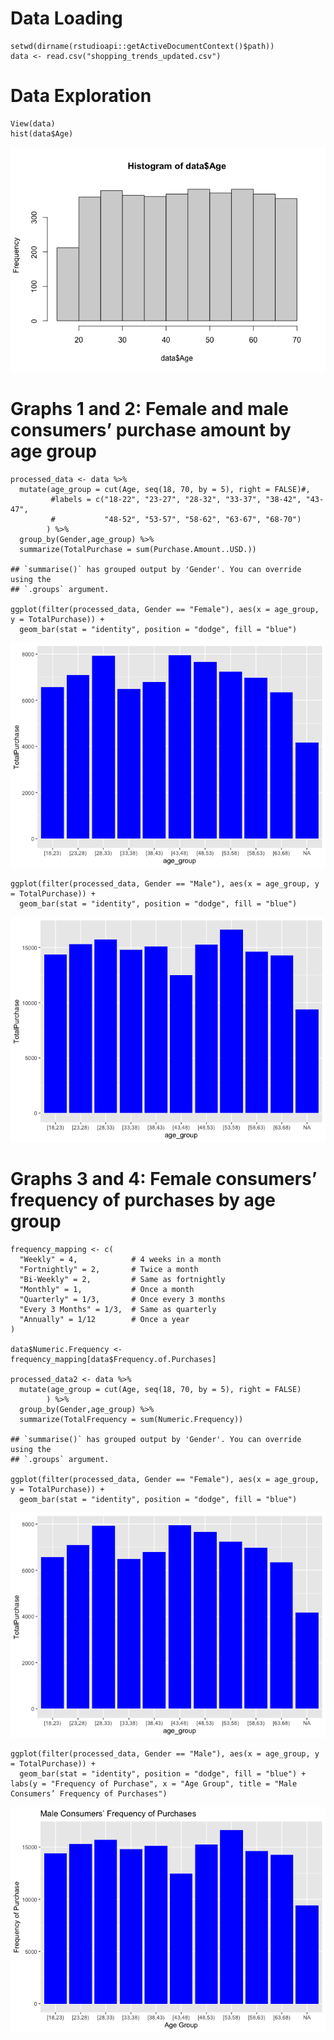 # Data Loading

    setwd(dirname(rstudioapi::getActiveDocumentContext()$path))
    data <- read.csv("shopping_trends_updated.csv")

# Data Exploration

    View(data)
    hist(data$Age)

![](NicolasDelgadoL_files/figure-markdown_strict/data-1.png)

# Graphs 1 and 2: Female and male consumers’ purchase amount by age group

    processed_data <- data %>% 
      mutate(age_group = cut(Age, seq(18, 70, by = 5), right = FALSE)#,
             #labels = c("18-22", "23-27", "28-32", "33-37", "38-42", "43-47", 
             #           "48-52", "53-57", "58-62", "63-67", "68-70")
            ) %>%
      group_by(Gender,age_group) %>%
      summarize(TotalPurchase = sum(Purchase.Amount..USD.))

    ## `summarise()` has grouped output by 'Gender'. You can override using the
    ## `.groups` argument.

    ggplot(filter(processed_data, Gender == "Female"), aes(x = age_group, y = TotalPurchase)) +
      geom_bar(stat = "identity", position = "dodge", fill = "blue")

![](NicolasDelgadoL_files/figure-markdown_strict/graphs-1.png)

    ggplot(filter(processed_data, Gender == "Male"), aes(x = age_group, y = TotalPurchase)) +
      geom_bar(stat = "identity", position = "dodge", fill = "blue")

![](NicolasDelgadoL_files/figure-markdown_strict/graphs-2.png)

# Graphs 3 and 4: Female consumers’ frequency of purchases by age group

    frequency_mapping <- c(
      "Weekly" = 4,            # 4 weeks in a month
      "Fortnightly" = 2,       # Twice a month
      "Bi-Weekly" = 2,         # Same as fortnightly
      "Monthly" = 1,           # Once a month
      "Quarterly" = 1/3,       # Once every 3 months
      "Every 3 Months" = 1/3,  # Same as quarterly
      "Annually" = 1/12        # Once a year
    )

    data$Numeric.Frequency <- frequency_mapping[data$Frequency.of.Purchases]

    processed_data2 <- data %>% 
      mutate(age_group = cut(Age, seq(18, 70, by = 5), right = FALSE)
            ) %>%
      group_by(Gender,age_group) %>%
      summarize(TotalFrequency = sum(Numeric.Frequency))

    ## `summarise()` has grouped output by 'Gender'. You can override using the
    ## `.groups` argument.

    ggplot(filter(processed_data, Gender == "Female"), aes(x = age_group, y = TotalPurchase)) +
      geom_bar(stat = "identity", position = "dodge", fill = "blue")

![](NicolasDelgadoL_files/figure-markdown_strict/graphs2-1.png)

    ggplot(filter(processed_data, Gender == "Male"), aes(x = age_group, y = TotalPurchase)) +
      geom_bar(stat = "identity", position = "dodge", fill = "blue") +
    labs(y = "Frequency of Purchase", x = "Age Group", title = "Male Consumers’ Frequency of Purchases")

![](NicolasDelgadoL_files/figure-markdown_strict/graphs2-2.png)
